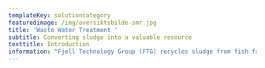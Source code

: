 ```yaml
---
templateKey: solutioncategory
featuredimage: /img/oversiktsbilde-smr.jpg
title: 'Waste Water Treatment '
subtitle: Converting sludge into a valuable resource
texttitle: Introduction
information: "Fjell Technology Group (FTG) recycles sludge from fish farms and municipal waste water plants. The sludge is used as an additive in fertiliser or other agricultural products. \n\n**Land-based fish farming** **and closed- & semi-closed fish farming** cages in sea is an expanding industry. With more fish farms of this type being established, wastewater management becomes an increasing concern. \n\nThese fish farms must clean their wastewater before letting it out into the recipient. The origin of the organic material in the wastewater is faeces and fish feed residues. \n\nIf we focus upon a land-based  fish farm there are typically two sources of wastewater that needs to be treated. The first and primary are mechanical filters of type disk filters or drum filters. All water circulating in a Recirculating Aquaculture System (RAS) or  going through a Flow Through fish farm goes through these mechanical filters. The suspended solids are collected by filters and through a backwash system removed from the filters.\n\nThe second main source, fixed bed biofilters, are only relevant for RAS fish farms. These bioreactors convert ammonia (NH3) and ammonium (NH4+) to NO3- (Nitrate) by use of nitrifying bacteria living on fixed structures with large surface. All wastewater fractions are transported typically to a buffer tank prior to the wastewater treatment plant. \n\nFjell Technology Group offer 3 main types of solutions for treatment aquaculture wastewater: \n\n**\\- Low-Cost Capture System: low investment cost and moderate capture rate**\n\n\\- **Fjell P&W ECO Capture System: environmentally friendly solution with high capture rate**\n\n![](/img/om1.jpg \"Fjell P&W Eco Capture System\")\n\n\\- **High Capture Separation System: highest possible capture rate**\n\n![](/img/_mg_2772.jpg \"Fjell AL-2 High Capture Separation System\")\n\nThe 3 different solutions are 100% scalable to any amount of wastewater and organic load that needs to be treated. Typically, the first step is to build structure in the wastewater before the wastewater enters a separation/thickening process stage. The second step is dewatering before the sludge is either put into storage/transport tanks, or enter a Fjell FRS Sludge Dryer System.  Fjell Sludge Dryer System are robust and  scalable to need.\n\n**Wastewater** is also an ongoing concern for many municipalities and waste management authorities, who must manage public sewage and waste streams from growing populations. \n\nFTG's dryer design is patented and market leading. Fjell's Turbo Disc Dryers are the most reliable and energy-efficient dryer available on the market. It is common to transport wet sludge, with typical dry matter content between 15-25% with trucks or train to processing plants that can utilize it further. By drying the sludge locally, it becomes more storage stabile and as much as 75% of the water can be removed, thus saving significant cost of transportation.\n\n![](/img/bilder-turbodisktørke.png \"Fjell Turbo Disc Dryer\")\n\nThe dried sludge could be repurposed as an additive for producing fertiliser, or in other agricultural products that rely on nutrients such as nitrogen and phosphorus.\n\n**Benefits**\n\nFTG’s technology contributes to a circular economy by recycling sludge to fertilizer.\n\nThe solution helps fish farmers and municipal wastewater plants to minimize waste management and transport. Our solution cuts both costs and emissions from production, treatment processes and transport.\n\nFTG has delivered its biowaste handling equipment worldwide, including Germany, Holland, Iceland, Italy, Japan, Norway, and Saudi Arabia.\n\nAt  a glance:\n\n**\\-      3 different wastewater treatment solutions tailor made for customer needs**  \n\n**\\-\tRecycling of fish sludge and wastewater for fertiliser**\n\n**\\-\tComplete process taking organic material from wastewater concentrations below 0,1% up to**       \n\n**stabilized fine-grained powder with dry matter content above 90%.**   \n\n**\\-\tReduces the need for sludge transport** \n\nPlease check our references for more info."
---
```


